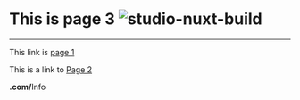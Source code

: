 # This is page 3  ![studio-nuxt-build](https://github.com/sudo-self/nuxt-studio/actions/workflows/studio.yml/badge.svg)
---
This link is [page 1](/)

This is a link to [Page 2](/about)

<b>.com/</b>Info
